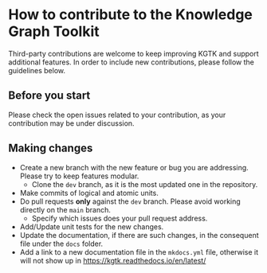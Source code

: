# How to contribute to the Knowledge Graph Toolkit

Third-party contributions are welcome to keep improving KGTK and support 
additional features. In order to include new contributions, please follow 
the guidelines below.

## Before you start
Please check the open issues related to your contribution, as your contribution
may be under discussion.

## Making changes

* Create a new branch with the new feature or bug you are addressing. Please try 
to keep features modular.
  * Clone the `dev` branch, as it is the most updated one in the repository.
* Make commits of logical and atomic units.
* Do pull requests **only** against the `dev` branch. Please avoid working directly
on the `main` branch.
  * Specify which issues does your pull request address. 
* Add/Update unit tests for the new changes.
* Update the documentation, if there are such changes, in the consequent file under the `docs` folder.
* Add a link to a new documentation file in the `mkdocs.yml` file, otherwise it will not show up in https://kgtk.readthedocs.io/en/latest/
